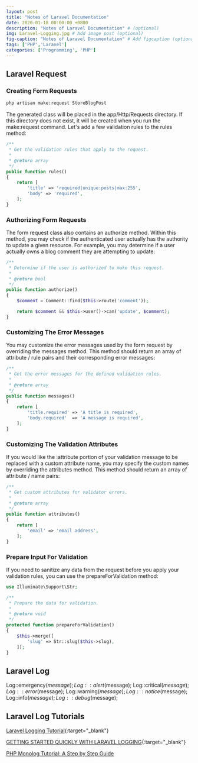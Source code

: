 ```yaml
---
layout: post
title: "Notes of Laravel Documentation"
date: 2020-01-18 00:00:00 +0800
description: "Notes of Laravel Documentation" # (optional)
img: Laravel-Logging.jpg # Add image post (optional)
fig-caption: "Notes of Laravel Documentation" # Add figcaption (optional)
tags: ['PHP','Laravel']
categories: ['Programming', 'PHP']
---
```


## Laravel Request

### Creating Form Requests

```bash
php artisan make:request StoreBlogPost
```

The generated class will be placed in the app/Http/Requests directory. If this directory does not exist, it will be created when you run the make:request command. Let's add a few validation rules to the rules method:

```php
/**
 * Get the validation rules that apply to the request.
 *
 * @return array
 */
public function rules()
{
    return [
        'title' => 'required|unique:posts|max:255',
        'body' => 'required',
    ];
}
```

### Authorizing Form Requests

The form request class also contains an authorize method. Within this method, you may check if the authenticated user actually has the authority to update a given resource. For example, you may determine if a user actually owns a blog comment they are attempting to update:

```php
/**
 * Determine if the user is authorized to make this request.
 *
 * @return bool
 */
public function authorize()
{
    $comment = Comment::find($this->route('comment'));

    return $comment && $this->user()->can('update', $comment);
}
```

### Customizing The Error Messages

You may customize the error messages used by the form request by overriding the messages method. This method should return an array of attribute / rule pairs and their corresponding error messages:

```php
/**
 * Get the error messages for the defined validation rules.
 *
 * @return array
 */
public function messages()
{
    return [
        'title.required' => 'A title is required',
        'body.required'  => 'A message is required',
    ];
}
```

### Customizing The Validation Attributes

If you would like the :attribute portion of your validation message to be replaced with a custom attribute name, you may specify the custom names by overriding the attributes method. This method should return an array of attribute / name pairs:

```php
/**
 * Get custom attributes for validator errors.
 *
 * @return array
 */
public function attributes()
{
    return [
        'email' => 'email address',
    ];
}
```

### Prepare Input For Validation

If you need to sanitize any data from the request before you apply your validation rules, you can use the prepareForValidation method:

```php
use Illuminate\Support\Str;

/**
 * Prepare the data for validation.
 *
 * @return void
 */
protected function prepareForValidation()
{
    $this->merge([
        'slug' => Str::slug($this->slug),
    ]);
}
```

## Laravel Log

Log::emergency($message);
Log::alert($message);
Log::critical($message);
Log::error($message);
Log::warning($message);
Log::notice($message);
Log::info($message);
Log::debug($message);

## Laravel Log Tutorials

[Laravel Logging Tutorial](https://stackify.com/laravel-logging-tutorial/){:target="_blank"}

[GETTING STARTED QUICKLY WITH LARAVEL LOGGING](https://www.scalyr.com/blog/getting-started-quickly-laravel-logging/){:target="_blank"}

[PHP Monolog Tutorial: A Step by Step Guide](https://stackify.com/php-monolog-tutorial/)